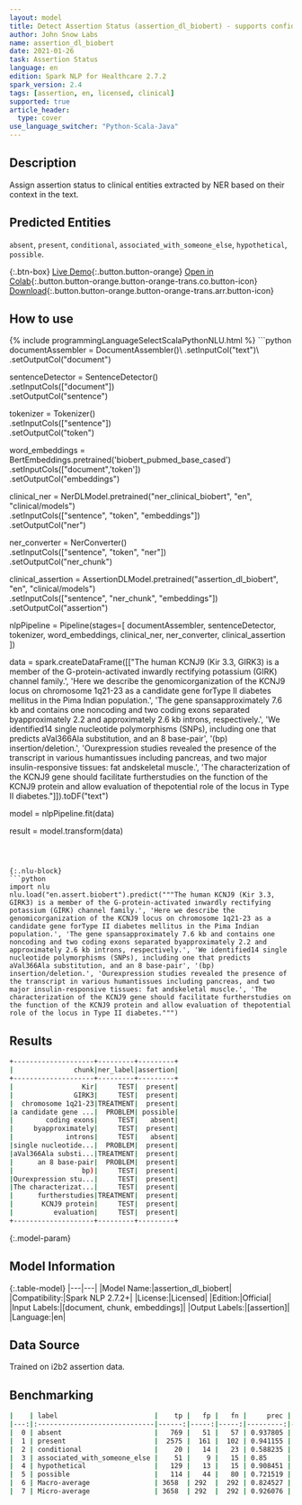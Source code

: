 ```yaml
---
layout: model
title: Detect Assertion Status (assertion_dl_biobert) - supports confidence scores
author: John Snow Labs
name: assertion_dl_biobert
date: 2021-01-26
task: Assertion Status
language: en
edition: Spark NLP for Healthcare 2.7.2
spark_version: 2.4
tags: [assertion, en, licensed, clinical]
supported: true
article_header:
  type: cover
use_language_switcher: "Python-Scala-Java"
---
```


## Description

Assign assertion status to clinical entities extracted by NER based on their context in the text.

## Predicted Entities

`absent`, `present`, `conditional`, `associated_with_someone_else`, `hypothetical`, `possible`.

{:.btn-box}
[Live Demo](https://demo.johnsnowlabs.com/healthcare/ASSERTION/){:.button.button-orange}
[Open in Colab](https://github.com/JohnSnowLabs/spark-nlp-workshop/blob/master/tutorials/Certification_Trainings/Healthcare/2.Clinical_Assertion_Model.ipynb){:.button.button-orange.button-orange-trans.co.button-icon}
[Download](https://s3.amazonaws.com/auxdata.johnsnowlabs.com/clinical/models/assertion_dl_biobert_en_2.7.2_2.4_1611647486798.zip){:.button.button-orange.button-orange-trans.arr.button-icon}

## How to use



<div class="tabs-box" markdown="1">
{% include programmingLanguageSelectScalaPythonNLU.html %}
```python
documentAssembler = DocumentAssembler()\
  .setInputCol("text")\
  .setOutputCol("document")

sentenceDetector = SentenceDetector()\
  .setInputCols(["document"])\
  .setOutputCol("sentence")

tokenizer = Tokenizer()\
  .setInputCols(["sentence"])\
  .setOutputCol("token")

word_embeddings = BertEmbeddings.pretrained('biobert_pubmed_base_cased')\
    .setInputCols(["document",'token'])\
    .setOutputCol("embeddings")

clinical_ner = NerDLModel.pretrained("ner_clinical_biobert", "en", "clinical/models") \
  .setInputCols(["sentence", "token", "embeddings"]) \
  .setOutputCol("ner")

ner_converter = NerConverter() \
  .setInputCols(["sentence", "token", "ner"]) \
  .setOutputCol("ner_chunk")

clinical_assertion = AssertionDLModel.pretrained("assertion_dl_biobert", "en", "clinical/models") \
    .setInputCols(["sentence", "ner_chunk", "embeddings"]) \
    .setOutputCol("assertion")
    
nlpPipeline = Pipeline(stages=[
    documentAssembler, 
    sentenceDetector,
    tokenizer,
    word_embeddings,
    clinical_ner,
    ner_converter,
    clinical_assertion
    ])

data = spark.createDataFrame([["The human KCNJ9 (Kir 3.3, GIRK3) is a member of the G-protein-activated inwardly rectifying potassium (GIRK) channel family.', 'Here we describe the genomicorganization of the KCNJ9 locus on chromosome 1q21-23 as a candidate gene forType II diabetes mellitus in the Pima Indian population.', 'The gene spansapproximately 7.6 kb and contains one noncoding and two coding exons separated byapproximately 2.2 and approximately 2.6 kb introns, respectively.', 'We identified14 single nucleotide polymorphisms (SNPs), including one that predicts aVal366Ala substitution, and an 8 base-pair', '(bp) insertion/deletion.', 'Ourexpression studies revealed the presence of the transcript in various humantissues including pancreas, and two major insulin-responsive tissues: fat andskeletal muscle.', 'The characterization of the KCNJ9 gene should facilitate furtherstudies on the function of the KCNJ9 protein and allow evaluation of thepotential role of the locus in Type II diabetes."]]).toDF("text")

model = nlpPipeline.fit(data)

result = model.transform(data)
```



{:.nlu-block}
```python
import nlu
nlu.load("en.assert.biobert").predict("""The human KCNJ9 (Kir 3.3, GIRK3) is a member of the G-protein-activated inwardly rectifying potassium (GIRK) channel family.', 'Here we describe the genomicorganization of the KCNJ9 locus on chromosome 1q21-23 as a candidate gene forType II diabetes mellitus in the Pima Indian population.', 'The gene spansapproximately 7.6 kb and contains one noncoding and two coding exons separated byapproximately 2.2 and approximately 2.6 kb introns, respectively.', 'We identified14 single nucleotide polymorphisms (SNPs), including one that predicts aVal366Ala substitution, and an 8 base-pair', '(bp) insertion/deletion.', 'Ourexpression studies revealed the presence of the transcript in various humantissues including pancreas, and two major insulin-responsive tissues: fat andskeletal muscle.', 'The characterization of the KCNJ9 gene should facilitate furtherstudies on the function of the KCNJ9 protein and allow evaluation of thepotential role of the locus in Type II diabetes.""")
```

</div>

## Results

```bash
+--------------------+---------+---------+
|               chunk|ner_label|assertion|
+--------------------+---------+---------+
|                 Kir|     TEST|  present|
|               GIRK3|     TEST|  present|
|  chromosome 1q21-23|TREATMENT|  present|
|a candidate gene ...|  PROBLEM| possible|
|        coding exons|     TEST|   absent|
|     byapproximately|     TEST|  present|
|             introns|     TEST|   absent|
|single nucleotide...|  PROBLEM|  present|
|aVal366Ala substi...|TREATMENT|  present|
|      an 8 base-pair|  PROBLEM|  present|
|                 bp)|     TEST|  present|
|Ourexpression stu...|     TEST|  present|
|The characterizat...|     TEST|  present|
|      furtherstudies|TREATMENT|  present|
|       KCNJ9 protein|     TEST|  present|
|          evaluation|     TEST|  present|
+--------------------+---------+---------+

```

{:.model-param}
## Model Information

{:.table-model}
|---|---|
|Model Name:|assertion_dl_biobert|
|Compatibility:|Spark NLP 2.7.2+|
|License:|Licensed|
|Edition:|Official|
|Input Labels:|[document, chunk, embeddings]|
|Output Labels:|[assertion]|
|Language:|en|

## Data Source

Trained on i2b2 assertion data.

## Benchmarking

```bash
|    | label                        |    tp |   fp |   fn |     prec |      rec |       f1 |
|---:|:-----------------------------|------:|-----:|-----:|---------:|---------:|---------:|
|  0 | absent                       |   769 |   51 |   57 | 0.937805 | 0.930993 | 0.934386 |
|  1 | present                      |  2575 |  161 |  102 | 0.941155 | 0.961898 | 0.951413 |
|  2 | conditional                  |    20 |   14 |   23 | 0.588235 | 0.465116 | 0.519481 |
|  3 | associated_with_someone_else |    51 |    9 |   15 | 0.85     | 0.772727 | 0.809524 |
|  4 | hypothetical                 |   129 |   13 |   15 | 0.908451 | 0.895833 | 0.902098 |
|  5 | possible                     |   114 |   44 |   80 | 0.721519 | 0.587629 | 0.647727 |
|  6 | Macro-average                | 3658  | 292  |  292 | 0.824527 | 0.769033 | 0.795814 |
|  7 | Micro-average                | 3658  | 292  |  292 | 0.926076 | 0.926076 | 0.926076 |

```